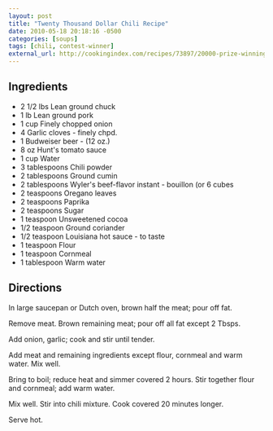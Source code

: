 ```yaml
---
layout: post
title: "Twenty Thousand Dollar Chili Recipe"
date: 2010-05-18 20:18:16 -0500
categories: [soups]
tags: [chili, contest-winner]
external_url: http://cookingindex.com/recipes/73897/20000-prize-winning-chili.htm
---
```



## Ingredients

-  2 1/2 lbs Lean ground chuck
-  1 lb Lean ground pork
-  1 cup Finely chopped onion
-  4 Garlic cloves - finely chpd.
-  1 Budweiser beer - (12 oz.)
-  8 oz Hunt's tomato sauce
-  1 cup Water
-  3 tablespoons Chili powder
-  2 tablespoons Ground cumin
-  2 tablespoons Wyler's beef-flavor instant - bouillon (or 6 cubes
-  2 teaspoons Oregano leaves
-  2 teaspoons Paprika
-  2 teaspoons Sugar
-  1 teaspoon Unsweetened cocoa
-  1/2 teaspoon Ground coriander
-  1/2 teaspoon Louisiana hot sauce - to taste
-  1 teaspoon Flour
-  1 teaspoon Cornmeal
-  1 tablespoon Warm water


## Directions

In large saucepan or Dutch oven, brown half the meat; pour off fat.

Remove meat. Brown remaining meat; pour off all fat except 2 Tbsps.

Add onion, garlic; cook and stir until tender.

Add meat and remaining ingredients except flour, cornmeal and warm water. Mix well.

Bring to boil; reduce heat and simmer covered 2 hours. Stir together flour and cornmeal; add warm water.

Mix well. Stir into chili mixture. Cook covered 20 minutes longer.

Serve hot.
